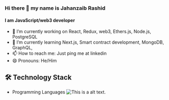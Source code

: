 ### Hi there 👋 my name is Jahanzaib Rashid
#### I am JavaScript/web3 developer 



- 🔭 I’m currently working on React, Redux, web3, Ethers.js, Node.js, PostgreSQL
- 🌱 I’m currently learning Next.js, Smart contract development, MongoDB, GraphQL,
- 📫 How to reach me: Just ping me at linkedin
- 😄 Pronouns: He/Him

## 🛠️ Technology Stack
- Programming Languages
![This is a alt text.]([https://camo.githubusercontent.com/9d07c04bdd98c662d5df9d4e1cc1de8446ffeaebca330feb161f1fb8e1188204/68747470733a2f2f696d672e736869656c64732e696f2f62616467652f4a6176615363726970742d4637444631453f7374796c653d666f722d7468652d6261646765266c6f676f3d6a617661736372697074266c6f676f436f6c6f723d626c61636b] "This is a sample image.")








 <!--
- 👯 I’m looking to collaborate on ...
- 🤔 I’m looking for help with ...
- 💬 Ask me about ...
- ⚡ Fun fact: Loving 
-->

